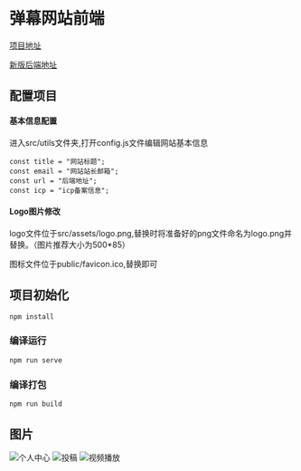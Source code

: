 # 弹幕网站前端

[项目地址](http://47.98.224.169/#/)

[新版后端地址](https://gitee.com/wzmgit/go-danmu)

## 配置项目
#### 基本信息配置
进入src/utils文件夹,打开config.js文件编辑网站基本信息
```
const title = "网站标题";
const email = "网站站长邮箱";
const url = "后端地址";
const icp = "icp备案信息";
```
#### Logo图片修改
logo文件位于src/assets/logo.png,替换时将准备好的png文件命名为logo.png并替换。（图片推荐大小为500*85）

图标文件位于public/favicon.ico,替换即可

## 项目初始化
```
npm install
```
### 编译运行
```
npm run serve
```

### 编译打包
```
npm run build
```
## 图片

![个人中心](https://gitee.com/wzmgit/vue-danmu/raw/master/images/%E4%B8%AA%E4%BA%BA%E4%B8%AD%E5%BF%83.PNG)
![投稿](https://gitee.com/wzmgit/vue-danmu/raw/master/images/%E6%8A%95%E7%A8%BF.PNG)
![视频播放](https://gitee.com/wzmgit/vue-danmu/raw/master/images/%E8%A7%86%E9%A2%91%E6%92%AD%E6%94%BE.PNG)
